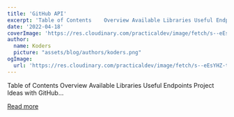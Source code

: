 ```yaml
---
title: 'GitHub API'
excerpt: 'Table of Contents    Overview Available Libraries Useful Endpoints Project Ideas with GitHub...'
date: '2022-04-18'
coverImage: 'https://res.cloudinary.com/practicaldev/image/fetch/s--eEsYHZ-t--/c_imagga_scale,f_auto,fl_progressive,h_420,q_auto,w_1000/https://dev-to-uploads.s3.amazonaws.com/uploads/articles/a8h3odccq7uks048ubhv.jpg'
author:
  name: Koders
  picture: "assets/blog/authors/koders.png"
ogImage:
  url: 'https://res.cloudinary.com/practicaldev/image/fetch/s--eEsYHZ-t--/c_imagga_scale,f_auto,fl_progressive,h_420,q_auto,w_1000/https://dev-to-uploads.s3.amazonaws.com/uploads/articles/a8h3odccq7uks048ubhv.jpg'
---
```


Table of Contents    Overview Available Libraries Useful Endpoints Project Ideas with GitHub...

[Read more](https://dev.to/tmchuynh/github-api-4kk)
